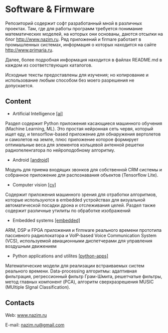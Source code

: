 
# Software & Firmware

Репозиторий содержит софт разработанный мной в различных проектах. Там, где для работы программ требуется понимание математических моделей, на которых они основаны, даются отсылки на блог http://www.nazim.ru. Ряд приложений и firmare работает в промышленных системах, информация о которых находится на сайте http://www.primaria.ru.

Далее, более подробная информация находится в файлах README.md в каждом из соответствующих каталогов.

Исходные тексты предоставлены для изучения; но копирование и использование любым способом без моего разрешения не допускается.

## Content

* Artificial Intelligence [[ai]](ai)

Раздел содержит Python приложения касающиеся машинного обучения (Machine Learning, ML). Это простая нейронная сеть червя, который ищет еду, и tensorflow-based приложение для обнаружения вертолетов и самолетов на земле, плюс приложение которое формирует оптимальные веса для элементов кольцевой антенной решетки радиопеленгатора по нейроподобному алгоритму.

* Android [[android]](android)

Модуль для приема входящих звонков для собственной CRM системы и собранное приложение для распознавания объектов (Tensorflow Lite).

* Computer vision [[cv]](cv)

Содержит приложения машинного зрения для отработки алгоритмов, которые используются в embedded устройствах для визуальной автоматической посадки дрона и отслеживания целей. Раздел также содержит различные утилиты по обработке изображений

* Embedded systems [[embedded]](embedded)

ARM, DSP и FPGA приложения и firmware реального времени прототипа пассивного радиолокатора и VoIP-based Voice Communication System (VCS), используемой авиационными диспетчерами для управления воздушным движением

* Python applications and utilites [[python-apps]](python-apps)

Математические модели для реализации встраиваемых систем реального времени. Data-processing алгоритмы: адаптивная фильтрация, регрессионный фильтр Грам-Шмита, решетчатые фильтры, метод главных компонент (PCA), алгоритм сверхразрешения MUSIC (MUltiple SIgnal Classification).

## Contacts

Web: www.nazim.ru

E-mail: nazim.ru@gmail.com
